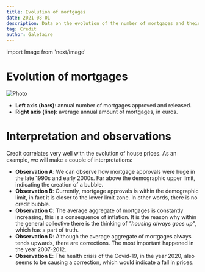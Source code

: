 ```yaml
---
title: Evolution of mortgages
date: 2021-08-01
description: Data on the evolution of the number of mortgages and their average amount. Credit correlates very well with the evolution of house prices.
tag: Credit
author: Galetaire
---
```


import Image from 'next/image'

# Evolution of mortgages

<Image
  src="/images/credit.png"
  alt="Photo"
  width={980}
  height={536}
  priority
  className="next-image"
/>

- **Left axis (bars)**: annual number of mortgages approved and released.
- **Right axis (line)**: average annual amount of mortgages, in euros.

# Interpretation and observations

Credit correlates very well with the evolution of house prices. As an example, we will make a couple of interpretations:

- **Observation A**: We can observe how mortgage approvals were huge in the late 1990s and early 2000s. Far above the demographic upper limit, indicating the creation of a bubble.
- **Observation B**: Currently, mortgage approvals is within the demographic limit, in fact it is closer to the lower limit zone. In other words, there is no credit bubble.
- **Observation C**: The average aggregate of mortgages is constantly increasing, this is a consequence of inflation. It is the reason why within the general collective there is the thinking of _"housing always goes up"_, which has a part of truth.
- **Observation D**: Although the average aggregate of mortgages always tends upwards, there are corrections. The most important happened in the year 2007-2012.
- **Observation E**: The health crisis of the Covid-19, in the year 2020, also seems to be causing a correction, which would indicate a fall in prices.
